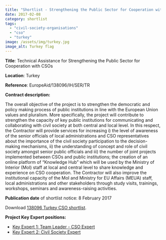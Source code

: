 ```yaml
---
title: "Shortlist - Strengthening the Public Sector for Cooperation with CSOs in Turkey"
date: 2017-02-08
category: shortlist
tags: 
  - "civil-society-organisations"
  - "cso"
  - "turkey"
image: /assets/img/turkey.jpg
image_alt: Turkey flag
---
```


**Title**: Technical Assistance for Strengthening the Public Sector for Cooperation with CSOs

**Location**: Turkey

**Reference**: EuropeAid/138096/IH/SER/TR

**Contract description:**

The overall objective of the project is to strengthen the democratic and policy making process of public institutions in line with the European Union values and pluralism. More specifically, the project will contribute to strengthen the capacity of key public institutions for communicating and collaborating with civil society at both central and local level. In this respect, the Contractor will provide services for increasing i) the level of awareness of the senior officials of local administrations and CSO representatives about the importance of the civil society participation to the decision-making mechanisms, ii) the understanding of concept and role of civil society amongst senior public officials and iii) the number of joint projects implemented between CSOs and public institutions; the creation of an online platform of “Knowledge Hub” which will be used by the Ministry of Interior (MoI) staff at local and central level to share knowledge and experience on CSO cooperation. The Contractor will also improve the institutional capacity of the MoI and Ministry for EU Affairs (MEUA) staff, local administrations and other stakeholders through study visits, trainings, workshops, seminars and awareness-raising activities.

**Publication date** of shortlist notice: 8 February 2017

Download [138096 Turkey CSO shortlist](http://epm.lv/wp-content/uploads/2017/02/138096-Turkey-CSO-shortlist.pdf).

**Project Key Expert positions:**

- [Key Expert 1: Team Leader - CSO Expert](http://epm.lv/team-leader-cso-expert/)
- [Key Expert 2: Civil Society Expert](http://epm.lv/key-expert-2-civil-society-expert/)
